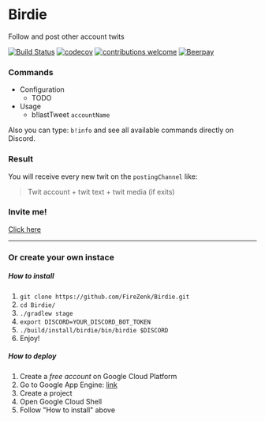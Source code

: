 # Birdie
Follow and post other account twits

[![Build Status](https://travis-ci.org/FireZenk/Birdie.svg?branch=develop)](https://travis-ci.org/FireZenk/HeyBirthday)
[![codecov](https://codecov.io/gh/FireZenk/Birdie/branch/develop/graph/badge.svg)](https://codecov.io/gh/FireZenk/HeyBirthday)
[![contributions welcome](https://img.shields.io/badge/contributions-welcome-brightgreen.svg?style=flat)](https://github.com/FireZenk/HeyBirthday/issues)
[![Beerpay](https://img.shields.io/beerpay/hashdog/scrapfy-chrome-extension.svg)](https://beerpay.io/FireZenk/HeyBirthday)

### Commands

- Configuration
    - TODO
- Usage
    - b!lastTweet `accountName`

Also you can type: `b!info` and see all available commands directly on Discord.

### Result

You will receive every new twit on the `postingChannel` like:

> Twit account + twit text + twit media (if exits)

### Invite me!

[Click here](https://discordapp.com/oauth2/authorize?client_id=494788306052317194&scope=bot&permissions=0)

---

### Or create your own instace

##### How to install

1. `git clone https://github.com/FireZenk/Birdie.git`
2. `cd Birdie/`
2. `./gradlew stage`
3. `export DISCORD=YOUR_DISCORD_BOT_TOKEN`
5. `./build/install/birdie/bin/birdie $DISCORD`
6. Enjoy!

##### How to deploy

1. Create a *free account* on Google Cloud Platform
2. Go to Google App Engine: [link](https://console.cloud.google.com/projectselector/appengine/create?lang=java&st=true&_ga=2.99197598.-1421285151.1528186199)
3. Create a project
4. Open Google Cloud Shell
5. Follow "How to install" above
